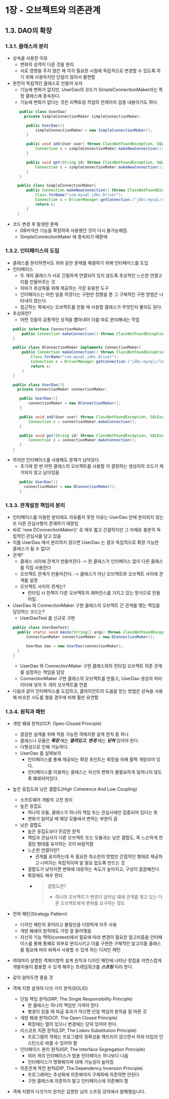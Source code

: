 # 1장 - 오브젝트와 의존관계

## 1.3. DAO의 확장
### 1.3.1. 클래스의 분리
* 상속을 사용한 이유
    * 변화의 성격이 다른 것을 분리
    * 서로 영향을 주지 않은 채 각각 필요한 시점에 독립적으로 변경할 수 있도록 하기 위해 사용하지만 단점이 많아서 불편함
* 완전히 독립적인 클래스로 만들어 보자
    * 기능에 변화가 없지만, UserDao의 코드가 SimpleConnectionMaker라는 특정 클래스에 종속된다.
    * 기능에 변화가 없다는 것은 리팩토링 작업의 전제이자 검증 내용이기도 하다.
  ```java
     public class UserDao{
       private SimpleConnectionMaker simpleConnectionMaker;
  
        public UserDao(){
            simpleConnectionMaker = new SimpleConnectionMaker();
        } 
  
        public void add(User user) throws ClassNotFoundException, SQLException{
            Connection c = simpleConnectionMaker.makeNewConnection();
        }  
  
        public void get(String id) throws ClassNotFoundException, SQLException{
            Connection c = simpleConnectionMaker.makeNewConnection();
        }    
     }
  
    public class SimpleConnectionMaker{
        public Connection makeNewConnection() throws ClassNotFoundException, SQLException{
            Class.forName("com.mysql.jdbc.Driver");
            Connection c = DriverManager.getConnection.("jdbc:mysql//localhost/springbook", "spring", "book");
            return c;
        } 
    }
  ```
* 코드 변경 후 발생한 문제
  * DB커넥션 기능을 확장하여 사용했던 것이 다시 불가능해짐. 
  * SimpleConnectionMaker 에 종속되기 때문에

### 1.3.2. 인터페이스의 도입
* 클래스를 분리하면서도 위와 같은 문제를 해결하기 위해 인터페이스를 도입
* 인터페이스
    * 두 개의 클래스가 서로 긴밀하게 연결되어 있지 않도록 추상적인 느슨한 연결고리를 만들어주는 것
    * 자바가 추상화를 위해 제공하는 가장 유용한 도구
    * 인터페이스는 어떤 일을 하겠다는 구현만 정했을 뿐 그 구체적인 구현 방법은 나타내지 않는다.
    * 접근하는 쪽에서는 오브젝트를 만들 때 사용할 클래스가 무엇인지 몰라도 된다.
* 추상화란?
    * 어떤 것들의 공통적인 성격을 뽑아내어 이를 따로 분리해내는 작업
    ```java
    public interface ConnectionMaker{
        public Connection makeConnection() throws ClassNotFoundException, SQLException;
    }
    
    public class DConnectionMaker implements ConnectionMaker{
        public Connection makeConnection() throws ClassNotFoundException, SQLException{
            Class.forName("com.mysql.jdbc.Driver");
            Connection c = DriverManager.getConnection.("jdbc:mysql//localhost/springbook", "spring", "book");
            return c;
        } 
    }
    
    public class UserDao(){
      private ConnectionMaker connectionMaker;
  
       public UserDao(){
           connectionMaker = new DConnectionMaker();
       } 
  
       public void add(User user) throws ClassNotFoundException, SQLException{
           Connection c = connectionMaker.makeConnection();
       }  
  
       public void get(String id) throws ClassNotFoundException, SQLException{
           Connection c = connectionMaker.makeConnection();
       }    
    }
  ```
* 하지만 인터페이스를 사용해도 문제가 남아있다.
    * 초기에 한 번 어떤 클래스의 오브젝트를 사용할 지 결정하는 생성자의 코드가 제거되지 않고 남아있음
  ```java
     public UserDao(){
       connectionMaker = new DConnectionMaker();
     }
  ```

### 1.3.3. 관계설정 책임의 분리
* 인터페이스를 이용한 분리에도 자유롭지 못한 이유는 UserDao 안에 분리되지 않는 또 다른 관심사항이 존재하기 때문임
* 바로 'new DConnectionMaker()' 로 매우 짧고 간결하지만 그 자체로 충분히 독립적인 관심사를 담고 있음
* 이를 UserDao 에서 분리하지 않으면 UserDao 는 결코 독립적으로 확장 가능한 클래스가 될 수 없다!
* 관계?
    * 클래스 사이에 관계가 만들어진다 -> 한 클래스가 인터페이스 없이 다른 클래스를 직접 사용한다
    * 오브젝트 관계가 만들어진다. -> 클래스가 아닌 오브젝트와 오브젝트 사이에 관계를 설정
    * 오브젝트 사이의 관계는?
        * 런타임 시 한쪽이 다른 오브젝트의 래퍼런스를 가지고 있는 방식으로 만들어짐.
* UserDao 와 ConnectionMaker 구현 클래스의 오브젝트 간 관계를 맺는 책임을 담당하는 코드는?
    * UserDaoTest 를 신규로 구현
  ```java
  public class UserDaoTest{
    public static void manin(String[] args) throws ClassNotFoundException, SQLException{
        ConnectionMaker connectionMaker = new DConnectionMaker();
    
        UserDao dao = new UserDao(connectionMaker);
    }
  }
  ```
    * UserDao 와 ConnectionMaker 구현 클래스와의 런타임 오브젝트 의존 관계를 설정하는 책임을 담당
    * ConnectionMaker 구현 클래스의 오브젝트를 만들고, UserDao 생성자 파라미터에 넣어 두 개의 오브젝트를 연결
* 다음과 같이 인터페이스를 도입하고, 클라이언트의 도움을 얻는 방법은 상속을 사용해 비슷한 시도를 했을 경우에 비해 훨씬 유연함

### 1.3.4. 원칙과 패턴
* 개방 폐쇄 원칙(OCP, Open-Closed Principle)
    * 깔끔한 설계를 위해 적용 가능한 객체지향 설계 원칙 중 하나
    * 클래스나 모듈은 **_확장_** 에는 **_열려있고_**, **_변경_** 에는 **_닫혀_** 있어야 한다.
    * 다형성으로 인해 가능하다.
    * UserDao 를 살펴보자
        * 인터페이스를 통해 제공되는 확장 포인트는 확장을 위해 활짝 개방되어 있다.
        * 인터페이스를 이용하는 클래스는 자신의 변화가 불필요하게 일어나지 않도록 폐쇄되어있다.
* 높은 응집도와 낮은 결합도(High Coherence And Low Coupling)
    * 소프트웨어 개발의 고전 원리
    * 높은 응집도
        * 하나의 모듈, 클래스가 하나의 책임 또는 관심사에만 집중되어 있다는 뜻
        * 변화가 일어날 때 해당 모듈에서 변하는 부분이 큼
    * 낮은 결합도
        * 높은 응집도보다 민감한 원칙
        * 책임과 관심사가 다른 오브젝트 또는 모듈과는 낮은 결합도, 즉 느슨하게 연결된 형태를 유지하는 것이 바람직함
        * 느슨한 연결이란?
            * 관계를 유지하는데 꼭 필요한 최소한의 방법만 간접적인 형태로 제공하고 나머지는 독립적이며 알 필요 없도록 만드는 것
        * 결합도가 낮아지면 변화에 대응하는 속도가 높아지고, 구성이 깔끔해진다.
        * 확장에도 매우 편리
            * > 결합도란?
              > - 하나의 오브젝트가 변경이 일어날 떄에 관계를 맺고 있는 다른 오브젝트에게 변화를 요구하는 정도
* 전략 패턴(Strategy Pattern)
    * 디자인 패턴의 꽃이라고 불릴만큼 다양하게 자주 사용
    * 개방 폐쇄의 원칙에도 가장 잘 들어맺음
    * 자신의 기능 맥락(context)에서 필요에 따라 변경이 필요한 알고리즘을 인터페이스를 통해 통쨰로 외부로 분리시키고 이를 구현한 구체적인 알고리즘 클래스를 필요에 따라 바꿔서 사용할 수 있게 하는 디자인 패턴
* 여태까지 설명한 객체지향적 설계 원칙과 디자인 패턴에 나타난 장접을 자연스럽게 개발자들이 활용할 수 있게 해주는 프레임워크를 **_스프링_** 이라 한다.

* 같이 알아두면 좋을 것
* 객체 지향 설게의 다섯 가지 원칙(SOLID)
    * 단일 책임 원칙(SRP, The Single Responsibility Principle)
        * 한 클래스는 하나의 책임만 가져야 한다
        * 병경이 있을 때 파급 효과가 적으면 단일 책임의 원칙을 잘 따른 것
    * 개방 폐쇄 원칙(OCP, The Open Closed Principle)
        * 확장에는 열려 있으나 변경에는 닫혀 있어야 한다.
    * 리스코프 치환 원칙(LSP, The Liskov Substitution Principle)
        * 프로그램의 객체는 프로그램의 정확성을 꺠뜨리지 않으면서 하위 타입의 인스턴스로 바꿀 수 있어야 함
    * 인터페이스 분리 원칙(ISP, The Interface Segregation Principle)
        * 여러 개의 인터페이스가 범용 인터페이스 하나보다 나음
        * 인터페이스가 명확해지며 대체 가능성이 높아짐
    * 의존관계 역전 원칙(DIP, The Dependency Inversion Principle)
        * 프로그래머는 추상화에 의존해야지 구체화에 의존하면 안된다
        * 구현 클래스에 의존하지 말고 인터페이스에 의존해야 함

* 객체 지향의 다섯가지 원칙은 김영한 님의 스프링 강의에서 발췌했습니다.
